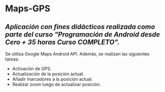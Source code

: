 # Maps-GPS

## *Aplicación con fines didácticos realizada como parte del curso "Programación de Android desde Cero + 35 horas Curso COMPLETO".*

Se utiliza Google Maps Android API. Además, se realizan las siguientes tareas:
  * Activación de GPS.
  * Actualización de la posición actual.
  * Añadir marcadores a la posición actual.
  * Realizar zoom luego de actualizar posición.


